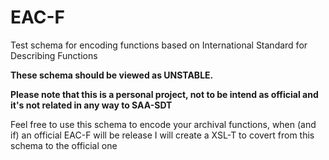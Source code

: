 EAC-F
=====

Test schema for encoding functions based on International Standard for Describing Functions

**These schema should be viewed as UNSTABLE.**

**Please note that this is a personal project, not to be intend as official and it's not related in any way to SAA-SDT**

Feel free to use this schema to encode your archival functions, when (and if) an official EAC-F will be release I will create a XSL-T to covert from this schema to the official one